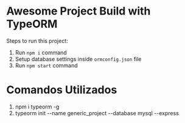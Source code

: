 # Awesome Project Build with TypeORM

Steps to run this project:

1. Run `npm i` command
2. Setup database settings inside `ormconfig.json` file
3. Run `npm start` command


# Comandos Utilizados

1. npm i typeorm -g
2. typeorm init --name generic_project --database mysql --express